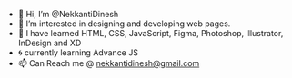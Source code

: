 - 👋 Hi, I’m @NekkantiDinesh
- 👀 I’m interested in designing and developing web pages.
- 🌱 I have learned HTML, CSS, JavaScript, Figma, Photoshop, Illustrator, InDesign and XD
- 🌀 currently learning Advance JS
- 📫 Can Reach me @ nekkantidinesh@gmail.com

<!---
NekkantiDinesh/NekkantiDinesh is a ✨ special ✨ repository because its `README.md` (this file) appears on your GitHub profile.
You can click the Preview link to take a look at your changes.
--->
